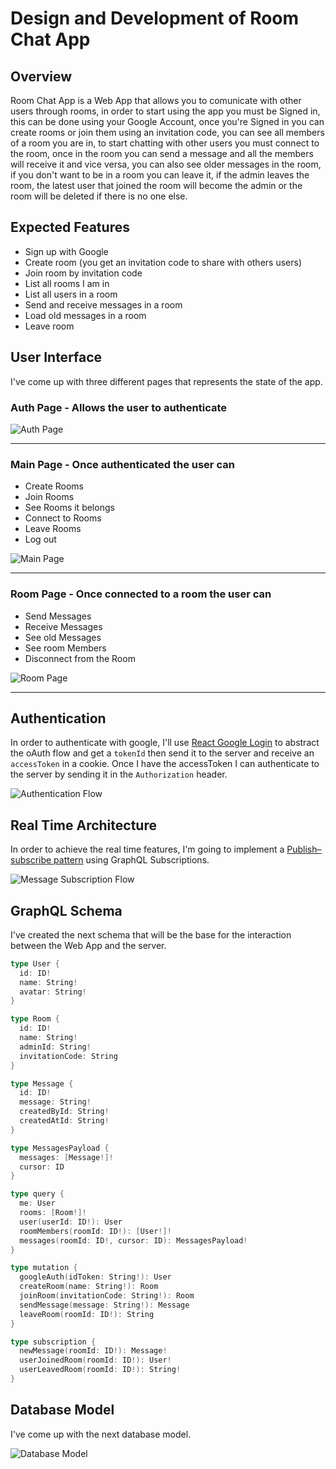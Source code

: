 # Design and Development of Room Chat App

## Overview

Room Chat App is a Web App that allows you to comunicate with other users through rooms, in order to start using the app you must be Signed in, this can be done using your Google Account, once you're Signed in you can create rooms or join them using an invitation code, you can see all members of a room you are in, to start chatting with other users you must connect to the room, once in the room you can send a message and all the members will receive it and vice versa, you can also see older messages in the room, if you don't want to be in a room you can leave it, if the admin leaves the room, the latest user that joined the room will become the admin or the room will be deleted if there is no one else.

## Expected Features

- Sign up with Google
- Create room (you get an invitation code to share with others users)
- Join room by invitation code
- List all rooms I am in
- List all users in a room
- Send and receive messages in a room
- Load old messages in a room
- Leave room

## User Interface

I've come up with three different pages that represents the state of the app.

### Auth Page - Allows the user to authenticate

![Auth Page](assets/AuthPage.png)

---

### Main Page - Once authenticated the user can

- Create Rooms
- Join Rooms
- See Rooms it belongs
- Connect to Rooms
- Leave Rooms
- Log out

![Main Page](assets/MainPage.png)

---

### Room Page - Once connected to a room the user can

- Send Messages
- Receive Messages
- See old Messages
- See room Members
- Disconnect from the Room

![Room Page](assets/RoomPage.png)

---

## Authentication

In order to authenticate with google, I'll use [React Google Login](https://github.com/anthonyjgrove/react-google-login) to abstract the oAuth flow and get a `tokenId` then send it to the server and receive an `accessToken` in a cookie. Once I have the accessToken I can authenticate to the server by sending it in the `Authorization` header.

![Authentication Flow](assets/AuthenticationFlow.png)

## Real Time Architecture

In order to achieve the real time features, I'm going to implement a [Publish–subscribe pattern](https://en.wikipedia.org/wiki/Publish%E2%80%93subscribe_pattern) using GraphQL Subscriptions.

![Message Subscription Flow](assets/MessageSubscriptionFlow.png)

## GraphQL Schema

I've created the next schema that will be the base for the interaction between the Web App and the server.

```go
type User {
  id: ID!
  name: String!
  avatar: String!
}

type Room {
  id: ID!
  name: String!
  adminId: String!
  invitationCode: String
}

type Message {
  id: ID!
  message: String!
  createdById: String!
  createdAtId: String!
}

type MessagesPayload {
  messages: [Message!]!
  cursor: ID
}

type query {
  me: User
  rooms: [Room!]!
  user(userId: ID!): User
  roomMembers(roomId: ID!): [User!]!
  messages(roomId: ID!, cursor: ID): MessagesPayload!
}

type mutation {
  googleAuth(idToken: String!): User
  createRoom(name: String!): Room
  joinRoom(invitationCode: String!): Room
  sendMessage(message: String!): Message
  leaveRoom(roomId: ID!): String
}

type subscription {
  newMessage(roomId: ID!): Message!
  userJoinedRoom(roomId: ID!): User!
  userLeavedRoom(roomId: ID!): String!
}
```

## Database Model

I've come up with the next database model.

![Database Model](assets/DatabaseModel.png)
